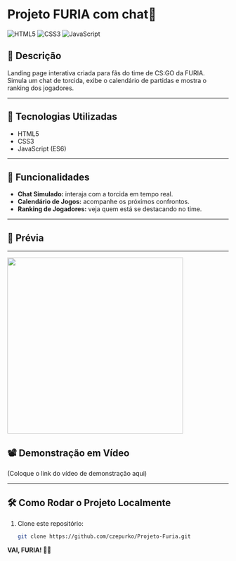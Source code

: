 # Projeto FURIA com chat🖤

![HTML5](https://img.shields.io/badge/HTML5-E34F26?style=for-the-badge&logo=html5&logoColor=white)
![CSS3](https://img.shields.io/badge/CSS3-1572B6?style=for-the-badge&logo=css3&logoColor=white)
![JavaScript](https://img.shields.io/badge/JavaScript-F7DF1E?style=for-the-badge&logo=javascript&logoColor=black)


## 📑 Descrição

Landing page interativa criada para fãs do time de CS:GO da FURIA.  
Simula um chat de torcida, exibe o calendário de partidas e mostra o ranking dos jogadores.

---

## 🚀 Tecnologias Utilizadas

- HTML5
- CSS3
- JavaScript (ES6)

---

## 🎯 Funcionalidades

- **Chat Simulado:** interaja com a torcida em tempo real.
- **Calendário de Jogos:** acompanhe os próximos confrontos.
- **Ranking de Jogadores:** veja quem está se destacando no time.

---

## 📸 Prévia

---

<img src="https://github.com/user-attachments/assets/4c4ce15d-20f4-4f38-ba4f-b784182998f7" width="400">

## 📽 Demonstração em Vídeo

(Coloque o link do vídeo de demonstração aqui)

---

## 🛠️ Como Rodar o Projeto Localmente

1. Clone este repositório:
   ```bash
   git clone https://github.com/czepurko/Projeto-Furia.git


**VAI, FURIA! 🐾🔥**
